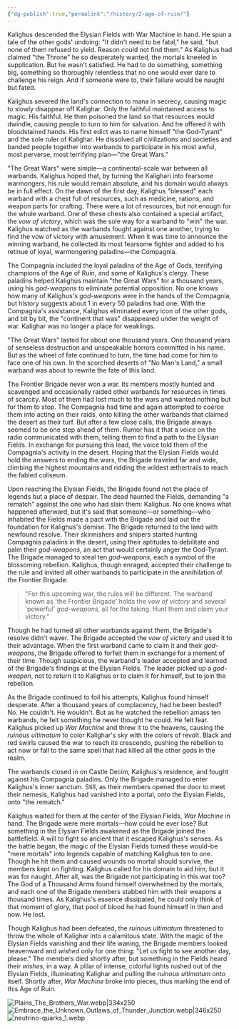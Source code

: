 ```yaml
---
{"dg-publish":true,"permalink":"/history/2-age-of-ruin/"}
---
```



Kalighus descended the Elysian Fields with War Machine in hand. He spun a tale of the other gods' undoing: "It didn't need to be fatal," he said, "but none of them refused to yield. Reason could not find them." As Kalighus had claimed "the Throne" he so desperately wanted, the mortals kneeled in supplication. But he wasn't satisfied. He had to do something, something big, something so thoroughly relentless that no one would ever dare to challenge his reign. And if someone were to, their failure would be naught but fated. 

Kalighus severed the land's connection to mana in secrecy, causing magic to slowly disappear off Kalighar. Only the faithful maintained access to magic. His faithful. He then poisoned the land so that resources would dwindle, causing people to turn to him for salvation. And he offered it with bloodstained hands. His first edict was to name himself "the God-Tyrant" and the sole ruler of Kalighar. He dissolved all civilizations and societies and banded people together into warbands to participate in his most awful, most perverse, most terrifying plan—"the Great Wars." 

"The Great Wars" were simple—a continental-scale war between all warbands. Kalighus hoped that, by turning the Kalighari into fearsome warmongers, his rule would remain absolute, and his domain would always be in full effect. On the dawn of the first day, Kalighus "blessed" each warband with a chest full of resources, such as medicine, rations, and weapon parts for crafting. There were a lot of resources, but not enough for the whole warband. One of these chests also contained a special artifact, the _vow of victory_, which was the sole way for a warband to "win" the war. Kalighus watched as the warbands fought against one another, trying to find the vow of victory with amusement. When it was time to announce the winning warband, he collected its most fearsome fighter and added to his retinue of loyal, warmongering paladins—the Compagnia.
    
The Compagnia included the loyal paladins of the Age of Gods, terrifying champions of the Age of Ruin, and some of Kalighus's clergy. These paladins helped Kalighus maintain "the Great Wars" for a thousand years, using his _god-weapons_ to eliminate potential opposition. No one knows how many of Kalighus's _god-weapons_ were in the hands of the Compagnia, but history suggests about 1 in every 50 paladins had one. With the Compagnia's assistance, Kalighus eliminated every icon of the other gods, and bit by bit, the "continent that was" disappeared under the weight of war. Kalighar was no longer a place for weaklings. 

"The Great Wars" lasted for about one thousand years. One thousand years of senseless destruction and unspeakable horrors committed in his name. But as the wheel of fate continued to turn, the time had come for him to face one of his own. In the scorched deserts of "No Man's Land," a small warband was about to rewrite the fate of this land. 

The Frontier Brigade never won a war. Its members mostly hunted and scavenged and occasionally raided other warbands for resources in times of scarcity. Most of them had lost much to the wars and wanted nothing but for them to stop. The Compagnia had time and again attempted to coerce them into acting on their raids, onto killing the other warbands that claimed the desert as their turf. But after a few close calls, the Brigade always seemed to be one step ahead of them. Rumor has it that a voice on the radio communicated with them, telling them to find a path to the Elysian Fields. In exchange for pursuing this lead, the voice told them of the Compagnia's activity in the desert. Hoping that the Elysian Fields would hold the answers to ending the wars, the Brigade traveled far and wide, climbing the highest mountains and ridding the wildest æthertrails to reach the fabled coliseum.
    
Upon reaching the Elysian Fields, the Brigade found not the place of legends but a place of despair. The dead haunted the Fields, demanding "a rematch" against the one who had slain them: Kalighus. No one knows what happened afterward, but it's said that someone—or something—who inhabited the Fields made a pact with the Brigade and laid out the foundation for Kalighus's demise. The Brigade returned to the land with newfound resolve. Their skirmishers and snipers started hunting Compagnia paladins in the desert, using their aptitudes to debilitate and palm their _god-weapons_, an act that would certainly anger the God-Tyrant. The Brigade managed to steal ten _god-weapons_, each a symbol of the blossoming rebellion. Kalighus, though enraged, accepted their challenge to the rule and invited all other warbands to participate in the annihilation of the Frontier Brigade:

> "For this upcoming war, the rules will be different. The warband known as 'the Frontier Brigade' holds the *vow of victory* and several 'powerful' _god-weapons_, all for the taking. Hunt them and claim your victory."

Though he had turned all other warbands against them, the Brigade's resolve didn't waver. The Brigade accepted the _vow of victory_ and used it to their advantage. When the first warband came to claim it and their _god-weapons_, the Brigade offered to forfeit them in exchange for a moment of their time. Though suspicious, the warband's leader accepted and learned of the Brigade's findings at the Elysian Fields. The leader picked up a _god-weapon_, not to return it to Kalighus or to claim it for himself, but to join the rebellion.

As the Brigade continued to foil his attempts, Kalighus found himself desperate. After a thousand years of complacency, had he been bested? No. He couldn't. He wouldn't. But as he watched the rebellion amass ten warbands, he felt something he never thought he could. He felt fear. Kalighus picked up _War Machine_ and threw it to the heavens, causing the _ruinous ultimatum_ to color Kalighar's sky with the colors of revolt. Black and red swirls caused the war to reach its crescendo, pushing the rebellion to act now or fall to the same spell that had killed all the other gods in the realm. 

The warbands closed in on Castle Decim, Kalighus's residence, and fought against his Compagnia paladins. Only the Brigade managed to enter Kalighus's inner sanctum. Still, as their members opened the door to meet their nemesis, Kalighus had vanished into a portal, onto the Elysian Fields, onto "the rematch." 

Kalighus waited for them at the center of the Elysian Fields, _War Machine_ in hand. The Brigade were mere mortals—how could he ever lose? But something in the Elysian Fields awakened as the Brigade joined the battlefield. A will to fight so ancient that it escaped Kalighus's senses. As the battle began, the magic of the Elysian Fields turned these would-be "mere mortals" into legends capable of matching Kalighus ten to one. Though he hit them and caused wounds no mortal should survive, the members kept on fighting. Kalighus called for his domain to aid him, but it was for naught. After all, was the Brigade not participating in this war too? The God of a Thousand Arms found himself overwhelmed by the mortals, and each one of the Brigade members stabbed him with their weapons a thousand times. As Kalighus's essence dissipated, he could only think of that moment of glory, that pool of blood he had found himself in then and now. He lost. 

Though Kalighus had been defeated, the _ruinous ultimatum_ threatened to throw the whole of Kalighar into a calamitous state. With the magic of the Elysian Fields vanishing and their life waning, the Brigade members looked heavenward and _wished_ only for one thing: "Let us fight to see another day, please." The members died shortly after, but something in the Fields heard their _wishes_, in a way. A pillar of intense, colorful lights rushed out of the Elysian Fields, illuminating Kalighar and pulling the _ruinous ultimatum_ onto itself. Shortly after, _War Machine_ broke into pieces, thus marking the end of this Age of Ruin.

![Plains_The_Brothers_War.webp|334x250](/img/user/Images/Plains_The_Brothers_War.webp)![Embrace_the_Unknown_Outlaws_of_Thunder_Junction.webp|346x250](/img/user/Images/Embrace_the_Unknown_Outlaws_of_Thunder_Junction.webp)![neutrino-quarks_1.webp](/img/user/Images/neutrino-quarks_1.webp)